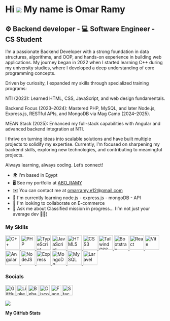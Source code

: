 Hi ![](https://user-images.githubusercontent.com/18350557/176309783-0785949b-9127-417c-8b55-ab5a4333674e.gif) My name is Omar Ramy
==================================================================================================================================

⚙️ Backend developer - 💻 Software Engineer - CS Student
--------------------


I’m a passionate Backend Developer with a strong foundation in data structures, algorithms, and OOP, and hands-on experience in building web applications. My journey began in 2022 when I started learning C++ during my university studies, where I developed a deep understanding of core programming concepts.

Driven by curiosity, I expanded my skills through specialized training programs:

NTI (2023): Learned HTML, CSS, JavaScript, and web design fundamentals.

Backend Focus (2023–2024): Mastered PHP, MySQL, and later Node.js, Express.js, RESTful APIs, and MongoDB via Mag Camp (2024–2025).

MEAN Stack (2025): Enhanced my full-stack capabilities with Angular and advanced backend integration at NTI.

I thrive on turning ideas into scalable solutions and have built multiple projects to solidify my expertise. Currently, I’m focused on sharpening my backend skills, exploring new technologies, and contributing to meaningful projects.

Always learning, always coding. Let’s connect!

* 🌍  I'm based in Egypt
* 🖥️  See my portfolio at [ABO\_RAMY](http://abo-ramy.vercel.app/)
* ✉️  You can contact me at [omarramy.e12@gmail.com](mailto:omarramy.e12@gmail.com)
* 🧠  I'm currently learning node.js - express.js - mongoDB - API
* 👥  I'm looking to collaborate on E-commerce
* 💬  Ask me about Classified mission in progress... (I’m not just your average dev 🦸‍♂️)

### My Skills
<p align="left">

  <!-- Programming Languages -->
  <a href="https://docs.microsoft.com/en-us/cpp/?view=msvc-170" target="_blank" rel="noreferrer">
    <img src="https://raw.githubusercontent.com/danielcranney/readme-generator/main/public/icons/skills/cplusplus-colored.svg" 
         alt="C++" title="C++" width="45" height="45" />
<!--   </a>
  <a href="https://dart.dev/" target="_blank" rel="noreferrer">
    <img src="https://raw.githubusercontent.com/danielcranney/readme-generator/main/public/icons/skills/dart-colored.svg" 
         alt="Dart" title="Dart" width="36" height="36" />
  </a> -->
  <a href="https://www.php.net/" target="_blank" rel="noreferrer">
    <img src="https://raw.githubusercontent.com/danielcranney/readme-generator/main/public/icons/skills/php-colored.svg" 
         alt="PHP" title="PHP" width="45" height="45" />
  
<!--   <a href="https://www.python.org/" target="_blank" rel="noreferrer">
    <img src="https://raw.githubusercontent.com/danielcranney/readme-generator/main/public/icons/skills/python-colored.svg" 
         alt="Python" title="Python" width="36" height="36" />
  </a>
  <a href="https://www.ruby-lang.org/en/" target="_blank" rel="noreferrer">
    <img src="https://raw.githubusercontent.com/danielcranney/readme-generator/main/public/icons/skills/ruby-colored.svg" 
         alt="Ruby" title="Ruby" width="36" height="36" />
  </a> -->
  <a href="https://www.typescriptlang.org/" target="_blank" rel="noreferrer" style="text-decoration:none;" >
    <img src="https://raw.githubusercontent.com/danielcranney/readme-generator/main/public/icons/skills/typescript-colored.svg" 
         alt="TypeScript" title="TypeScript" width="45" height="45" />
  </a>
  <a href="https://developer.mozilla.org/en-US/docs/Web/JavaScript" target="_blank" rel="noreferrer">
    <img src="https://raw.githubusercontent.com/danielcranney/readme-generator/main/public/icons/skills/javascript-colored.svg" 
         alt="JavaScript" title="JavaScript" width="45" height="45" />
  </a>

  <!-- Web Development -->
  <a href="https://developer.mozilla.org/en-US/docs/Glossary/HTML5" target="_blank" rel="noreferrer">
    <img src="https://raw.githubusercontent.com/danielcranney/readme-generator/main/public/icons/skills/html5-colored.svg" 
         alt="HTML5" title="HTML5" width="45" height="45" />
  </a>
  <a href="https://www.w3.org/TR/CSS/#css" target="_blank" rel="noreferrer">
    <img src="https://raw.githubusercontent.com/danielcranney/readme-generator/main/public/icons/skills/css3-colored.svg" 
         alt="CSS3" title="CSS3" width="45" height="45" />
  </a>
  <a href="https://tailwindcss.com/" target="_blank" rel="noreferrer">
    <img src="https://raw.githubusercontent.com/danielcranney/readme-generator/main/public/icons/skills/tailwindcss-colored.svg" 
         alt="TailwindCSS" title="TailwindCSS" width="45" height="45" />
  </a>
  <a href="https://getbootstrap.com/" target="_blank" rel="noreferrer">
    <img src="https://raw.githubusercontent.com/danielcranney/readme-generator/main/public/icons/skills/bootstrap-colored.svg" 
         alt="Bootstrap" title="Bootstrap" width="45" height="45" />

   </a>
  <a href="https://reactjs.org/" target="_blank" rel="noreferrer">
  <img src="https://raw.githubusercontent.com/danielcranney/readme-generator/main/public/icons/skills/react-colored.svg" 
       alt="React" title="React" width="45" height="45"/>
</a>
  </a>
  <a href="https://vitejs.dev/" target="_blank" rel="noreferrer">
    <img src="https://raw.githubusercontent.com/danielcranney/readme-generator/main/public/icons/skills/vite-colored.svg" 
         alt="Vite" title="Vite" width="45" height="45" />

  </a>
  <a href="https://angular.io/" target="_blank" rel="noreferrer">
    <img src="https://raw.githubusercontent.com/danielcranney/readme-generator/main/public/icons/skills/angularjs-colored.svg" 
         alt="Angular" title="Angular" width="45" height="45" />


  <!-- Backend -->
  <a href="https://nodejs.org/en/" target="_blank" rel="noreferrer">
    <img src="https://raw.githubusercontent.com/danielcranney/readme-generator/main/public/icons/skills/nodejs-colored.svg" 
         alt="NodeJS" title="NodeJS" width="45" height="45" />
  </a>
  <a href="https://expressjs.com/" target="_blank" rel="noreferrer">
    <img src="https://raw.githubusercontent.com/danielcranney/readme-generator/main/public/icons/skills/express-colored-dark.svg" 
         alt="Express" title="Express" width="45" height="45" />
  </a>
  <a href="https://www.mongodb.com/" target="_blank" rel="noreferrer">
    <img src="https://raw.githubusercontent.com/danielcranney/readme-generator/main/public/icons/skills/mongodb-colored.svg" 
         alt="MongoDB" title="MongoDB" width="45" height="45" />


    
  </a>
  <a href="https://www.mysql.com/" target="_blank" rel="noreferrer">
    <img src="https://raw.githubusercontent.com/danielcranney/readme-generator/main/public/icons/skills/mysql-colored.svg" 
         alt="MySQL" title="MySQL" width="45" height="45" />
  </a>
  <a href="https://laravel.com/" target="_blank" rel="noreferrer">
    <img src="https://raw.githubusercontent.com/danielcranney/readme-generator/main/public/icons/skills/laravel-colored.svg" 
         alt="Laravel" title="Laravel" width="45" height="45" />
  </a>

  <!-- Tools -->
  <!--
  <a href="https://git-scm.com/" target="_blank" rel="noreferrer">
    <img src="https://raw.githubusercontent.com/danielcranney/readme-generator/main/public/icons/skills/git-colored.svg" 
         alt="Git" title="Git" width="36" height="36" />
  </a>
  <a href="https://code.visualstudio.com/" target="_blank" rel="noreferrer">
    <img src="https://raw.githubusercontent.com/danielcranney/readme-generator/main/public/icons/skills/visualstudiocode-colored.svg" 
         alt="VS Code" title="VS Code" width="36" height="36" />
  </a>
  <a href="https://www.adobe.com/uk/products/xd.html" target="_blank" rel="noreferrer">
    <img src="https://raw.githubusercontent.com/danielcranney/readme-generator/main/public/icons/skills/xd-colored-dark.svg" 
         alt="XD" title="XD" width="36" height="36" />
  </a>
  <a href="https://www.figma.com/" target="_blank" rel="noreferrer">
    <img src="https://raw.githubusercontent.com/danielcranney/readme-generator/main/public/icons/skills/figma-colored.svg" 
         alt="Figma" title="Figma" width="36" height="36" />
  </a>
  <a href="https://wordpress.com" target="_blank" rel="noreferrer">
    <img src="https://raw.githubusercontent.com/danielcranney/readme-generator/main/public/icons/skills/wordpress-colored.svg" 
         alt="Wordpress" title="Wordpress" width="36" height="36" />
  </a>
  -->

  <!-- OS / DevOps 
  <a href="https://www.linux.org" target="_blank" rel="noreferrer">
    <img src="https://raw.githubusercontent.com/danielcranney/readme-generator/main/public/icons/skills/linux-colored.svg" 
         alt="Linux" title="Linux" width="36" height="36" />
  </a>
  <a href="https://ubuntu.com/" target="_blank" rel="noreferrer">
    <img src="https://raw.githubusercontent.com/danielcranney/readme-generator/main/public/icons/skills/ubuntu-colored.svg" 
         alt="Ubuntu" title="Ubuntu" width="36" height="36" />
  </a>
  <a href="https://www.docker.com/" target="_blank" rel="noreferrer">
    <img src="https://raw.githubusercontent.com/danielcranney/readme-generator/main/public/icons/skills/docker-colored.svg" 
         alt="Docker" title="Docker" width="36" height="36" />
  </a>
  -->

</p>


### Socials

<p align="left"> <a href="https://www.github.com/omarramy11" target="_blank" rel="noreferrer"> <picture> <source media="(prefers-color-scheme: dark)" srcset="https://raw.githubusercontent.com/danielcranney/readme-generator/main/public/icons/socials/github-dark.svg" /> <source media="(prefers-color-scheme: light)" srcset="https://raw.githubusercontent.com/danielcranney/readme-generator/main/public/icons/socials/github.svg" /> <img src="https://raw.githubusercontent.com/danielcranney/readme-generator/main/public/icons/socials/github.svg" width="32" height="32" alt="GitHub" title="GitHub" /> </picture> </a> <a href="https://www.linkedin.com/in/omar-ramy🇵🇸-7a0498282" target="_blank" rel="noreferrer"> <picture> <source media="(prefers-color-scheme: dark)" srcset="https://raw.githubusercontent.com/danielcranney/readme-generator/main/public/icons/socials/linkedin-dark.svg" /> <source media="(prefers-color-scheme: light)" srcset="https://raw.githubusercontent.com/danielcranney/readme-generator/main/public/icons/socials/linkedin.svg" /> <img src="https://raw.githubusercontent.com/danielcranney/readme-generator/main/public/icons/socials/linkedin.svg" width="32" height="32" alt="LinkedIn" title="LinkedIn" /> </picture> </a> <a href="https://www.behance.com/omarramy11" target="_blank" rel="noreferrer"> <picture> <source media="(prefers-color-scheme: dark)" srcset="https://raw.githubusercontent.com/danielcranney/readme-generator/main/public/icons/socials/behance-dark.svg" /> <source media="(prefers-color-scheme: light)" srcset="https://raw.githubusercontent.com/danielcranney/readme-generator/main/public/icons/socials/behance.svg" /> <img src="https://raw.githubusercontent.com/danielcranney/readme-generator/main/public/icons/socials/behance.svg" width="32" height="32" alt="Behance" title="Behance" /> </picture> </a> <a href="https://discord.com/users/omarelazar" target="_blank" rel="noreferrer"> <picture> <source media="(prefers-color-scheme: dark)" srcset="https://raw.githubusercontent.com/danielcranney/readme-generator/main/public/icons/socials/discord-dark.svg" /> <source media="(prefers-color-scheme: light)" srcset="https://raw.githubusercontent.com/danielcranney/readme-generator/main/public/icons/socials/discord.svg" /> <img src="https://raw.githubusercontent.com/danielcranney/readme-generator/main/public/icons/socials/discord.svg" width="32" height="32" alt="Discord" title="Discord" /> </picture> </a> <a href="https://www.facebook.com/omar.ramy.602626" target="_blank" rel="noreferrer"> <picture> <source media="(prefers-color-scheme: dark)" srcset="https://raw.githubusercontent.com/danielcranney/readme-generator/main/public/icons/socials/facebook-dark.svg" /> <source media="(prefers-color-scheme: light)" srcset="https://raw.githubusercontent.com/danielcranney/readme-generator/main/public/icons/socials/facebook.svg" /> <img src="https://raw.githubusercontent.com/danielcranney/readme-generator/main/public/icons/socials/facebook.svg" width="32" height="32" alt="Facebook" title="Facebook" /> </picture> </a> <a href="https://www.stackoverflow.com/users/31277539/omar-ramy" target="_blank" rel="noreferrer"> <picture> <source media="(prefers-color-scheme: dark)" srcset="https://raw.githubusercontent.com/danielcranney/readme-generator/main/public/icons/socials/stackoverflow-dark.svg" /> <source media="(prefers-color-scheme: light)" srcset="https://raw.githubusercontent.com/danielcranney/readme-generator/main/public/icons/socials/stackoverflow.svg" /> <img src="https://raw.githubusercontent.com/danielcranney/readme-generator/main/public/icons/socials/stackoverflow.svg" width="32" height="32" alt="Stack Overflow" title="Stack Overflow" /> </picture> </a></p>
<a href="https://www.github.com/omarramy11" target="_blank" rel="noreferrer"><img
src="https://img.shields.io/github/followers/omarramy11?logo=github&style=for-the-badge&color=6366f1&labelColor=000000" /></a>


<b>My GitHub Stats</b>

<!--
<a href="http://www.github.com/omarramy11"><img src="https://github-readme-stats.vercel.app/api?username=omarramy11&show_icons=true&hide=&count_private=true&title_color=6366f1&text_color=ffffff&icon_color=6366f1&bg_color=000000&hide_border=true&show_icons=true" alt="omarramy11's GitHub stats" /></a>


<a href="http://www.github.com/omarramy11"><img src="https://github-readme-streak-stats.herokuapp.com/?user=omarramy11&stroke=ffffff&background=000000&ring=6366f1&fire=6366f1&currStreakNum=ffffff&currStreakLabel=6366f1&sideNums=ffffff&sideLabels=ffffff&dates=ffffff&hide_border=true" /></a>
-->

<!--
<a href="https://github.com/omarramy11" align="left"><img src="https://github-readme-stats.vercel.app/api/top-langs/?username=omarramy11&langs_count=10&title_color=6366f1&text_color=ffffff&icon_color=6366f1&bg_color=000000&hide_border=true&locale=en&custom_title=Top%20%Languages" alt="Top Languages" /></a>
-->


